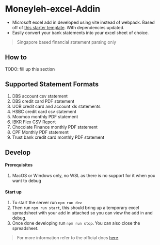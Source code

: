 # Moneyleh-excel-Addin

- Microsoft excel add in developed using vite instead of webpack. Based off of [this starter template](https://github.com/ExtraBB/Office-Addin-React-Vite-Template). With dependencies updated.
- Easily convert your bank statements into your excel sheet of choice.

> Singapore based financial statement parsing only

## How to

TODO: fill up this section

## Supported Statement Formats

1. DBS account csv statement
2. DBS credit card PDF statement
3. UOB credit card and account xls statements
4. HSBC credit card csv statement
5. Moomoo monthly PDF statement
6. IBKR Flex CSV Report
7. Chocolate Finance monthly PDF statement
8. CPF Monthly PDF statement
9. Trust bank credit card monthly PDF statement

## Develop

#### Prerequisites

1. MacOS or Windows only, no WSL as there is no support for it when you want to debug

#### Start up

1. To start the server run `npm run dev`
2. Then run `npm run start`, this should bring up a temporary excel spreadsheet with your add in attached so you can view the add in and debug.
3. Once done developing run `npm run stop`. You can also close the spreadsheet.

> For more information refer to the official docs [here](https://learn.microsoft.com/en-us/office/dev/add-ins/excel/).
